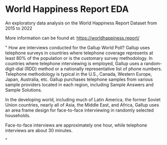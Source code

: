 # World Happiness Report EDA
An exploratory data analysis on the World Happiness Report Dataset from 2015 to 2022



More information can be found at: https://worldhappiness.report/


"
How are interviews conducted for the Gallup World Poll?
Gallup uses telephone surveys in countries where telephone coverage represents at least 80% of the population or is the customary survey methodology. In countries where telephone interviewing is employed, Gallup uses a random-digit-dial (RDD) method or a nationally representative list of phone numbers. Telephone methodology is typical in the U.S., Canada, Western Europe, Japan, Australia, etc. Gallup purchases telephone samples from various sample providers located in each region, including Sample Answers and Sample Solutions.

In the developing world, including much of Latin America, the former Soviet Union countries, nearly all of Asia, the Middle East, and Africa, Gallup uses an area frame design for face-to-face interviewing in randomly selected households.

Face-to-face interviews are approximately one hour, while telephone interviews are about 30 minutes.

"


